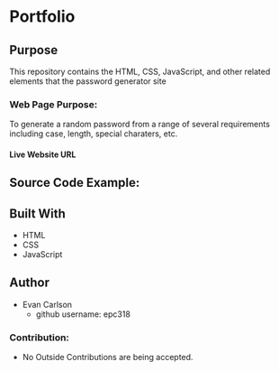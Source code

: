# Portfolio

## Purpose
This repository contains the HTML, CSS, JavaScript, and other related elements that the password generator site

### Web Page Purpose:
To generate a random password from a range of several requirements including case, length, special charaters, etc.

#### Live Website URL


## Source Code Example:


## Built With
* HTML
* CSS
* JavaScript

## Author
* Evan Carlson
    - github username: epc318

### Contribution:
* No Outside Contributions are being accepted.
